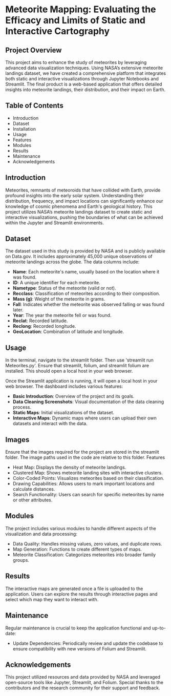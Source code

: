# Meteorite Mapping: Evaluating the Efficacy and Limits of Static and Interactive Cartography

## Project Overview

This project aims to enhance the study of meteorites by leveraging advanced data visualization techniques. Using NASA’s extensive meteorite landings dataset, we have created a comprehensive platform that integrates both static and interactive visualizations through Jupyter Notebooks and Streamlit. The final product is a web-based application that offers detailed insights into meteorite landings, their distribution, and their impact on Earth.

## Table of Contents

- Introduction
- Dataset
- Installation
- Usage
- Features
- Modules
- Results
- Maintenance 
- Acknowledgements

## Introduction

Meteorites, remnants of meteoroids that have collided with Earth, provide profound insights into the early solar system. Understanding their distribution, frequency, and impact locations can significantly enhance our knowledge of cosmic phenomena and Earth's geological history. This project utilizes NASA’s meteorite landings dataset to create static and interactive visualizations, pushing the boundaries of what can be achieved within the Jupyter and Streamlit environments.
## Dataset

The dataset used in this study is provided by NASA and is publicly available on Data.gov. It includes approximately 45,000 unique observations of meteorite landings across the globe. The data columns include:

- **Name**: Each meteorite's name, usually based on the location where it was found.
- **ID**: A unique identifier for each meteorite.
- **Nametype**: Status of the meteorite (valid or not).
- **Recclass**: Classification of meteorites according to their composition.
- **Mass (g)**: Weight of the meteorite in grams.
- **Fall**: Indicates whether the meteorite was observed falling or was found later.
- **Year**: The year the meteorite fell or was found.
- **Reclat**: Recorded latitude.
- **Reclong**: Recorded longitude.
- **GeoLocation**: Combination of latitude and longitude.

## Usage

In the terminal, navigate to the streamlit folder. Then use 'streamlit run Meteorites.py'. Ensure that streamlit, folium, and streamlit folium are installed. This should open a local host in your web browser.

Once the Streamlit application is running, it will open a local host in your web browser. The dashboard includes various features:

- **Basic Introduction**: Overview of the project and its goals.
- **Data Cleaning Screenshots**: Visual documentation of the data cleaning process.
- **Static Maps**: Initial visualizations of the dataset.
- **Interactive Maps**: Dynamic maps where users can upload their own datasets and interact with the data.

## Images

Ensure that the images required for the project are stored in the streamlit folder. The image paths used in the code are relative to this folder.
Features

- Heat Map: Displays the density of meteorite landings.
- Clustered Map: Shows meteorite landing sites with interactive clusters.
- Color-Coded Points: Visualizes meteorites based on their classification.
- Drawing Capabilities: Allows users to mark important locations and calculate distances.
- Search Functionality: Users can search for specific meteorites by name or other attributes.

## Modules

The project includes various modules to handle different aspects of the visualization and data processing:

- Data Quality: Handles missing values, zero values, and duplicate rows.
- Map Generation: Functions to create different types of maps.
- Meteorite Classification: Categorizes meteorites into broader family groups.

## Results

The interactive maps are generated once a file is uploaded to the application. Users can explore the results through interactive pages and select which map they want to interact with.

## Maintenance

Regular maintenance is crucial to keep the application functional and up-to-date:

- Update Dependencies: Periodically review and update the codebase to ensure compatibility with new versions of Folium and Streamlit.


## Acknowledgements

This project utilized resources and data provided by NASA and leveraged open-source tools like Jupyter, Streamlit, and Folium. Special thanks to the contributors and the research community for their support and feedback.


